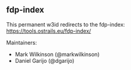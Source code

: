 ## fdp-index

This permanent w3id redirects to the fdp-index: https://tools.ostrails.eu/fdp-index/

Maintainers: 
- Mark Wilkinson (@markwilkinson)
- Daniel Garijo (@dgarijo) 
